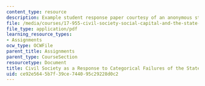 ```yaml
---
content_type: resource
description: Example student response paper courtesy of an anonymous student.
file: /media/courses/17-955-civil-society-social-capital-and-the-state-in-comparative-perspective-fall-2004/ce92e5645b7f39ce744095c29228d0c2_regime_change.pdf
file_type: application/pdf
learning_resource_types:
- Assignments
ocw_type: OCWFile
parent_title: Assignments
parent_type: CourseSection
resourcetype: Document
title: Civil Society as a Response to Categorical Failures of the State
uid: ce92e564-5b7f-39ce-7440-95c29228d0c2
---
```

